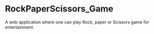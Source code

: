 # RockPaperScissors_Game
A web application where one can play Rock, paper or Scissors game for entertainment. 
